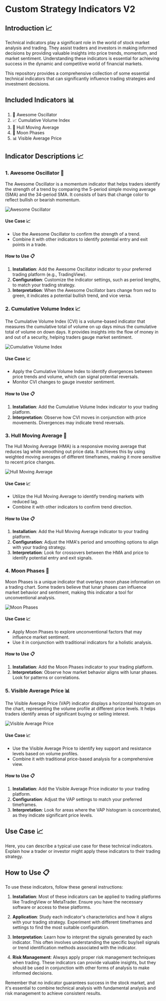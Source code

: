 # Custom Strategy Indicators V2

## Introduction 📈
Technical indicators play a significant role in the world of stock market analysis and trading. They assist traders and investors in making informed decisions by providing valuable insights into price trends, momentum, and market sentiment. Understanding these indicators is essential for achieving success in the dynamic and competitive world of financial markets.

This repository provides a comprehensive collection of some essential technical indicators that can significantly influence trading strategies and investment decisions.

## Included Indicators 📊
1. 🌟 Awesome Oscillator
2. 📈 Cumulative Volume Index
3. 🚀 Hull Moving Average
4. 🌙 Moon Phases
5. 📊 Visible Average Price

## Indicator Descriptions 📈

### 1. Awesome Oscillator 🌟
The Awesome Oscillator is a momentum indicator that helps traders identify the strength of a trend by comparing the 5-period simple moving average (SMA) and the 34-period SMA. It consists of bars that change color to reflect bullish or bearish momentum.

![Awesome Oscillator](images/Awesome-Oscillator.png)

#### Use Case 📈
- Use the Awesome Oscillator to confirm the strength of a trend.
- Combine it with other indicators to identify potential entry and exit points in a trade.

#### How to Use 📋
1. **Installation**: Add the Awesome Oscillator indicator to your preferred trading platform (e.g., TradingView).
2. **Configuration**: Customize the indicator settings, such as period lengths, to match your trading strategy.
3. **Interpretation**: When the Awesome Oscillator bars change from red to green, it indicates a potential bullish trend, and vice versa.

### 2. Cumulative Volume Index 📈
The Cumulative Volume Index (CVI) is a volume-based indicator that measures the cumulative total of volume on up days minus the cumulative total of volume on down days. It provides insights into the flow of money in and out of a security, helping traders gauge market sentiment.

![Cumulative Volume Index](images/Cumulative-Volume-Index.png)

#### Use Case 📈
- Apply the Cumulative Volume Index to identify divergences between price trends and volume, which can signal potential reversals.
- Monitor CVI changes to gauge investor sentiment.

#### How to Use 📋
1. **Installation**: Add the Cumulative Volume Index indicator to your trading platform.
2. **Interpretation**: Observe how CVI moves in conjunction with price movements. Divergences may indicate trend reversals.

### 3. Hull Moving Average 🚀
The Hull Moving Average (HMA) is a responsive moving average that reduces lag while smoothing out price data. It achieves this by using weighted moving averages of different timeframes, making it more sensitive to recent price changes.

![Hull Moving Average](images/Hull-Moving-Average.png)

#### Use Case 📈
- Utilize the Hull Moving Average to identify trending markets with reduced lag.
- Combine it with other indicators to confirm trend direction.

#### How to Use 📋
1. **Installation**: Add the Hull Moving Average indicator to your trading platform.
2. **Configuration**: Adjust the HMA's period and smoothing options to align with your trading strategy.
3. **Interpretation**: Look for crossovers between the HMA and price to identify potential entry and exit signals.

### 4. Moon Phases 🌙
Moon Phases is a unique indicator that overlays moon phase information on a trading chart. Some traders believe that lunar phases can influence market behavior and sentiment, making this indicator a tool for unconventional analysis.

![Moon Phases](images/Moon-Phases.png)

#### Use Case 📈
- Apply Moon Phases to explore unconventional factors that may influence market sentiment.
- Use it in conjunction with traditional indicators for a holistic analysis.

#### How to Use 📋
1. **Installation**: Add the Moon Phases indicator to your trading platform.
2. **Interpretation**: Observe how market behavior aligns with lunar phases. Look for patterns or correlations.

### 5. Visible Average Price 📊
The Visible Average Price (VAP) indicator displays a horizontal histogram on the chart, representing the volume profile at different price levels. It helps traders identify areas of significant buying or selling interest.

![Visible Average Price](images/VisibleAverage-Price.png)

#### Use Case 📈
- Use the Visible Average Price to identify key support and resistance levels based on volume profiles.
- Combine it with traditional price-based analysis for a comprehensive view.

#### How to Use 📋
1. **Installation**: Add the Visible Average Price indicator to your trading platform.
2. **Configuration**: Adjust the VAP settings to match your preferred timeframes.
3. **Interpretation**: Look for areas where the VAP histogram is concentrated, as they indicate significant price levels.

## Use Case 📈
Here, you can describe a typical use case for these technical indicators. Explain how a trader or investor might apply these indicators to their trading strategy.

## How to Use 📋
To use these indicators, follow these general instructions:

1. **Installation**: Most of these indicators can be applied to trading platforms like TradingView or MetaTrader. Ensure you have the necessary software or access to these platforms.

2. **Application**: Study each indicator's characteristics and how it aligns with your trading strategy. Experiment with different timeframes and settings to find the most suitable configuration.

3. **Interpretation**: Learn how to interpret the signals generated by each indicator. This often involves understanding the specific buy/sell signals or trend identification methods associated with the indicator.

4. **Risk Management**: Always apply proper risk management techniques when trading. These indicators can provide valuable insights, but they should be used in conjunction with other forms of analysis to make informed decisions.

Remember that no indicator guarantees success in the stock market, and it's essential to combine technical analysis with fundamental analysis and risk management to achieve consistent results.
